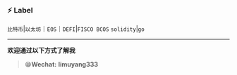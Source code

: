 ### ⚡ Label

 `比特币`|`以太坊`｜`EOS`｜`DEFI`|`FISCO BCOS`
 `solidity`|`go`


---

**欢迎通过以下方式了解我**

> 😁**Wechat:** **limuyang333**


